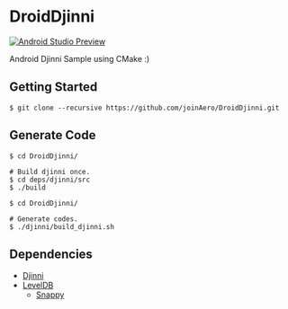 
# DroidDjinni

[![Android Studio Preview](https://img.shields.io/badge/Android%20Studio-3.0%20Preview-brightgreen.svg?style=flat)](https://developer.android.com/studio/preview/index.html)

Android Djinni Sample using CMake :)

## Getting Started

```
$ git clone --recursive https://github.com/joinAero/DroidDjinni.git
```

## Generate Code

```
$ cd DroidDjinni/

# Build djinni once.
$ cd deps/djinni/src
$ ./build

$ cd DroidDjinni/

# Generate codes.
$ ./djinni/build_djinni.sh
```

## Dependencies

* [Djinni](https://github.com/dropbox/djinni)
* [LevelDB](https://github.com/google/leveldb)
    * [Snappy](https://github.com/google/snappy.git)
